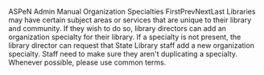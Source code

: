 ASPeN Admin Manual
Organization Specialties
FirstPrevNextLast
Libraries may have certain subject areas or services that are unique to their library and community.  If they wish to do so, library directors can add an organization specialty for their library.  If a specialty is not present, the library director can request that State Library staff add a new organization specialty.  Staff need to make sure they aren't duplicating a specialty.  Whenever possible, please use common terms.